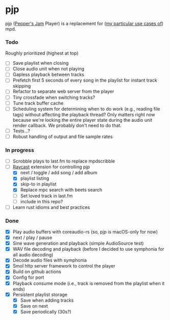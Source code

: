 # pjp

pjp ([Pepper's Jam][pj] Player) is a replacement for ([my particular use cases of][use-cases]) mpd.

[pj]: https://peppersjam.com
[use-cases]: http://ssrubin.com/posts/music-library-with-mpd-ncmpcpp-beets.html

### Todo

Roughly prioritized (highest at top)

- [ ] Save playlist when closing
- [ ] Close audio unit when not playing
- [ ] Gapless playback between tracks
- [ ] Prefetch first 5 seconds of every song in the playlist for instant track skipping
- [ ] Refactor to separate web server from the player
- [ ] Tiny crossfade when switching tracks?
- [ ] Tune track buffer cache
- [ ] Scheduling system for determining when to do work (e.g., reading file tags) without affecting the playback thread? Only matters right now because we're locking the entire player state during the audio unit render callback. We probably don't need to do that.
- [ ] Tests...?
- [ ] Robust handling of output and file sample rates

### In progress

- [ ] Scrobble plays to last.fm to replace mpdscribble
- [ ] [Raycast](https://www.raycast.com/) extension for controlling pjp
  - [x] next / toggle / add song / add album
  - [x] playlist listing
  - [x] skip-to in playlist
  - [x] Replace mpc search with beets search
  - [ ] Set loved track in last.fm
  - [ ] include in this repo?
- [ ] Learn rust idioms and best practices

### Done

- [x] Play audio buffers with coreaudio-rs (so, pjp is macOS-only for now)
- [x] next / play / pause
- [x] Sine wave generation and playback (simple AudioSource test)
- [x] WAV file decoding and playback (before I decided to use symphonia for all audio decoding)
- [x] Decode audio files with symphonia
- [x] Smol http server framework to control the player
- [x] Build on github actions
- [x] Config for port
- [x] Playback consume mode (i.e., track is removed from the playlist when it ends)
- [x] Persistent playlist storage
  - [x] Save when adding tracks
  - [x] Save on next
  - [x] Save periodically (30s?)
